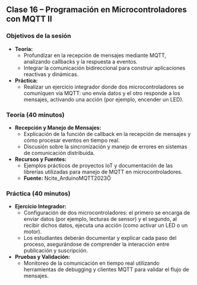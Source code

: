 ## Clase 16 – Programación en Microcontroladores con MQTT II

### Objetivos de la sesión
- **Teoría:**  
  - Profundizar en la recepción de mensajes mediante MQTT, analizando callbacks y la respuesta a eventos.  
  - Integrar la comunicación bidireccional para construir aplicaciones reactivas y dinámicas.
- **Práctica:**  
  - Realizar un ejercicio integrador donde dos microcontroladores se comuniquen vía MQTT: uno envía datos y el otro responde a los mensajes, activando una acción (por ejemplo, encender un LED).

### Teoría (40 minutos)
- **Recepción y Manejo de Mensajes:**  
  - Explicación de la función de callback en la recepción de mensajes y cómo procesar eventos en tiempo real.  
  - Discusión sobre la sincronización y manejo de errores en sistemas de comunicación distribuida.
- **Recursos y Fuentes:**  
  - Ejemplos prácticos de proyectos IoT y documentación de las librerías utilizadas para manejo de MQTT en microcontroladores.  
  - **Fuente:** cite_ArduinoMQTT2023

### Práctica (40 minutos)
- **Ejercicio Integrador:**  
  - Configuración de dos microcontroladores: el primero se encarga de enviar datos (por ejemplo, lecturas de sensor) y el segundo, al recibir dichos datos, ejecuta una acción (como activar un LED o un motor).  
  - Los estudiantes deberán documentar y explicar cada paso del proceso, asegurándose de comprender la interacción entre publicación y suscripción.
- **Pruebas y Validación:**  
  - Monitoreo de la comunicación en tiempo real utilizando herramientas de debugging y clientes MQTT para validar el flujo de mensajes.


